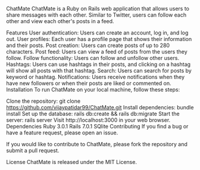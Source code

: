 ChatMate
ChatMate is a Ruby on Rails web application that allows users to share messages with each other. Similar to Twitter, users can follow each other and view each other's posts in a feed.

Features
User authentication: Users can create an account, log in, and log out.
User profiles: Each user has a profile page that shows their information and their posts.
Post creation: Users can create posts of up to 280 characters.
Post feed: Users can view a feed of posts from the users they follow.
Follow functionality: Users can follow and unfollow other users.
Hashtags: Users can use hashtags in their posts, and clicking on a hashtag will show all posts with that hashtag.
Search: Users can search for posts by keyword or hashtag.
Notifications: Users receive notifications when they have new followers or when their posts are liked or commented on.
Installation
To run ChatMate on your local machine, follow these steps:

Clone the repository: git clone https://github.com/vijaypatidar99/ChatMate.git
Install dependencies: bundle install
Set up the database: rails db:create && rails db:migrate
Start the server: rails server
Visit http://localhost:3000 in your web browser.
Dependencies
Ruby 3.0.1
Rails 7.0.1
SQlite
Contributing
If you find a bug or have a feature request, please open an issue.

If you would like to contribute to ChatMate, please fork the repository and submit a pull request.

License
ChatMate is released under the MIT License.